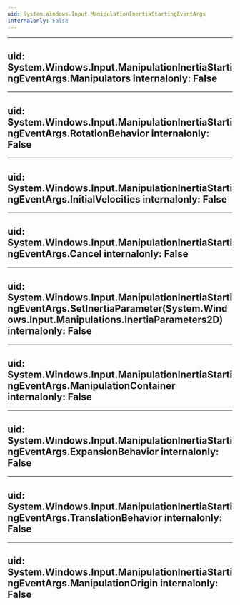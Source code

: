 ```yaml
---
uid: System.Windows.Input.ManipulationInertiaStartingEventArgs
internalonly: False
---
```


---
uid: System.Windows.Input.ManipulationInertiaStartingEventArgs.Manipulators
internalonly: False
---

---
uid: System.Windows.Input.ManipulationInertiaStartingEventArgs.RotationBehavior
internalonly: False
---

---
uid: System.Windows.Input.ManipulationInertiaStartingEventArgs.InitialVelocities
internalonly: False
---

---
uid: System.Windows.Input.ManipulationInertiaStartingEventArgs.Cancel
internalonly: False
---

---
uid: System.Windows.Input.ManipulationInertiaStartingEventArgs.SetInertiaParameter(System.Windows.Input.Manipulations.InertiaParameters2D)
internalonly: False
---

---
uid: System.Windows.Input.ManipulationInertiaStartingEventArgs.ManipulationContainer
internalonly: False
---

---
uid: System.Windows.Input.ManipulationInertiaStartingEventArgs.ExpansionBehavior
internalonly: False
---

---
uid: System.Windows.Input.ManipulationInertiaStartingEventArgs.TranslationBehavior
internalonly: False
---

---
uid: System.Windows.Input.ManipulationInertiaStartingEventArgs.ManipulationOrigin
internalonly: False
---
